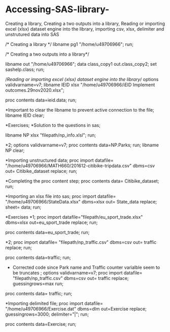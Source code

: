 # Accessing-SAS-library-
Creating a library,  Creating a two outputs into a library, Reading or importing excel (xlsx) dataset engine into the library, importing csv, xlsx, delimiter and unstrutured data into SAS

/* Creating a library */
libname pg1 "/home/u49706966";
run;
 
 
/* Creating a two outputs into a library*/
 
libname out "/home/u49706966";
data class_copy1 out.class_copy2;
	set sashelp.class;
run;


/*Reading or importing excel (xlsx) dataset engine into the library*/
options validvarname=v7;
libname IEID xlsx "/home/u49706966/iEID Implement outcomes.29nov2020.xlsx";

proc contents data=ieid.data;
run;

*Important to clear the libname to prevent active connection to the file;
libname IEID clear;


*Exercises;
*Solution to the questions in sas;

libname NP xlsx "filepath/np_info.xlsl";
run;

*2;
options validvarname=v7;
proc contents data=NP.Parks;
run;
libname NP clear;

*Importing unstructured data;
proc import datafile= "/home/u49706966/MATH660/201612-citibike-tripdata.csv" dbms=csv 
  out= Citibike_dataset replace;
run;

*Completing the proc content step;
proc contents data= Citibike_dataset;
run;


*Importing an xlsx file into sas;
proc import datafile= "/home/u49706966/StateData.xlsx" 
 dbms=xlsx
 out= State_data replace;
 sheet= data;
run;
 

*Exercises
*1;
proc import datafile="filepath/eu_sport_trade.xlsx"
  dbms=xlsx
  out=eu_sport_trade 
  replace;
run;

proc contents data=eu_sport_trade; 
run;


*2;
proc import datafile= "filepath/np_traffic.csv"
	dbms=csv
	out= traffic
	 replace;
run;

proc contents data=traffic;
run;


* Corrected code since Park name and Traffic counter varialble seem to be truncates ;
options validvarname=v7;
proc import datafile= "filepath/np_traffic.csv"
	dbms=csv
	out= traffic
	replace;
	guessingrows=max
run;

proc contents data= traffic;
run;

	
*Importing delimited file;
proc import datafile= "/home/u49706966/Exercise.dat"
	dbms=dlm
	out=Exercise
	replace;
	guessingrows=3000;
	delimiter="|";
run;

proc contents data=Exercise;
run;
